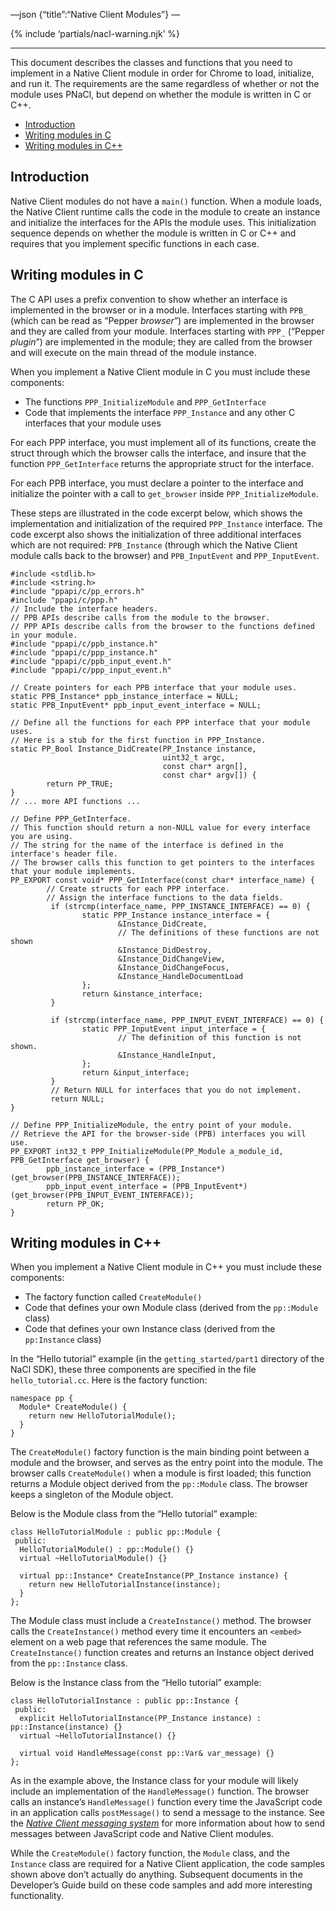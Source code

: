 —json {“title”:“Native Client Modules”} —

{% include ‘partials/nacl-warning.njk’ %}

------------------------------------------------------------------------

This document describes the classes and functions that you need to implement in a Native Client module in order for Chrome to load, initialize, and run it. The requirements are the same regardless of whether or not the module uses PNaCl, but depend on whether the module is written in C or C++.

-   <a href="#introduction" id="id2" class="reference internal">Introduction</a>
-   <a href="#writing-modules-in-c" id="id3" class="reference internal">Writing modules in C</a>
-   <a href="#id1" id="id4" class="reference internal">Writing modules in C++</a>

Introduction
------------

Native Client modules do not have a `main()` function. When a module loads, the Native Client runtime calls the code in the module to create an instance and initialize the interfaces for the APIs the module uses. This initialization sequence depends on whether the module is written in C or C++ and requires that you implement specific functions in each case.

Writing modules in C
--------------------

The C API uses a prefix convention to show whether an interface is implemented in the browser or in a module. Interfaces starting with `PPB_` (which can be read as “Pepper *browser*”) are implemented in the browser and they are called from your module. Interfaces starting with `PPP_` (“Pepper *plugin*”) are implemented in the module; they are called from the browser and will execute on the main thread of the module instance.

When you implement a Native Client module in C you must include these components:

-   The functions `PPP_InitializeModule` and `PPP_GetInterface`
-   Code that implements the interface `PPP_Instance` and any other C interfaces that your module uses

For each PPP interface, you must implement all of its functions, create the struct through which the browser calls the interface, and insure that the function `PPP_GetInterface` returns the appropriate struct for the interface.

For each PPB interface, you must declare a pointer to the interface and initialize the pointer with a call to `get_browser` inside `PPP_InitializeModule`.

These steps are illustrated in the code excerpt below, which shows the implementation and initialization of the required `PPP_Instance` interface. The code excerpt also shows the initialization of three additional interfaces which are not required: `PPB_Instance` (through which the Native Client module calls back to the browser) and `PPB_InputEvent` and `PPP_InputEvent`.

    #include <stdlib.h>
    #include <string.h>
    #include "ppapi/c/pp_errors.h"
    #include "ppapi/c/ppp.h"
    // Include the interface headers.
    // PPB APIs describe calls from the module to the browser.
    // PPP APIs describe calls from the browser to the functions defined in your module.
    #include "ppapi/c/ppb_instance.h"
    #include "ppapi/c/ppp_instance.h"
    #include "ppapi/c/ppb_input_event.h"
    #include "ppapi/c/ppp_input_event.h"

    // Create pointers for each PPB interface that your module uses.
    static PPB_Instance* ppb_instance_interface = NULL;
    static PPB_InputEvent* ppb_input_event_interface = NULL;

    // Define all the functions for each PPP interface that your module uses.
    // Here is a stub for the first function in PPP_Instance.
    static PP_Bool Instance_DidCreate(PP_Instance instance,
                                      uint32_t argc,
                                      const char* argn[],
                                      const char* argv[]) {
            return PP_TRUE;
    }
    // ... more API functions ...

    // Define PPP_GetInterface.
    // This function should return a non-NULL value for every interface you are using.
    // The string for the name of the interface is defined in the interface's header file.
    // The browser calls this function to get pointers to the interfaces that your module implements.
    PP_EXPORT const void* PPP_GetInterface(const char* interface_name) {
            // Create structs for each PPP interface.
            // Assign the interface functions to the data fields.
             if (strcmp(interface_name, PPP_INSTANCE_INTERFACE) == 0) {
                    static PPP_Instance instance_interface = {
                            &Instance_DidCreate,
                            // The definitions of these functions are not shown
                            &Instance_DidDestroy,
                            &Instance_DidChangeView,
                            &Instance_DidChangeFocus,
                            &Instance_HandleDocumentLoad
                    };
                    return &instance_interface;
             }

             if (strcmp(interface_name, PPP_INPUT_EVENT_INTERFACE) == 0) {
                    static PPP_InputEvent input_interface = {
                            // The definition of this function is not shown.
                            &Instance_HandleInput,
                    };
                    return &input_interface;
             }
             // Return NULL for interfaces that you do not implement.
             return NULL;
    }

    // Define PPP_InitializeModule, the entry point of your module.
    // Retrieve the API for the browser-side (PPB) interfaces you will use.
    PP_EXPORT int32_t PPP_InitializeModule(PP_Module a_module_id, PPB_GetInterface get_browser) {
            ppb_instance_interface = (PPB_Instance*)(get_browser(PPB_INSTANCE_INTERFACE));
            ppb_input_event_interface = (PPB_InputEvent*)(get_browser(PPB_INPUT_EVENT_INTERFACE));
            return PP_OK;
    }

Writing modules in C++
----------------------

When you implement a Native Client module in C++ you must include these components:

-   The factory function called `CreateModule()`
-   Code that defines your own Module class (derived from the `pp::Module` class)
-   Code that defines your own Instance class (derived from the `pp:Instance` class)

In the “Hello tutorial” example (in the `getting_started/part1` directory of the NaCl SDK), these three components are specified in the file `hello_tutorial.cc`. Here is the factory function:

    namespace pp {
      Module* CreateModule() {
        return new HelloTutorialModule();
      }
    }

The `CreateModule()` factory function is the main binding point between a module and the browser, and serves as the entry point into the module. The browser calls `CreateModule()` when a module is first loaded; this function returns a Module object derived from the `pp::Module` class. The browser keeps a singleton of the Module object.

Below is the Module class from the “Hello tutorial” example:

    class HelloTutorialModule : public pp::Module {
     public:
      HelloTutorialModule() : pp::Module() {}
      virtual ~HelloTutorialModule() {}

      virtual pp::Instance* CreateInstance(PP_Instance instance) {
        return new HelloTutorialInstance(instance);
      }
    };

The Module class must include a `CreateInstance()` method. The browser calls the `CreateInstance()` method every time it encounters an `<embed>` element on a web page that references the same module. The `CreateInstance()` function creates and returns an Instance object derived from the `pp::Instance` class.

Below is the Instance class from the “Hello tutorial” example:

    class HelloTutorialInstance : public pp::Instance {
     public:
      explicit HelloTutorialInstance(PP_Instance instance) : pp::Instance(instance) {}
      virtual ~HelloTutorialInstance() {}

      virtual void HandleMessage(const pp::Var& var_message) {}
    };

As in the example above, the Instance class for your module will likely include an implementation of the `HandleMessage()` function. The browser calls an instance’s `HandleMessage()` function every time the JavaScript code in an application calls `postMessage()` to send a message to the instance. See the <a href="/docs/native-client/devguide/coding/message-system" class="reference internal"><em>Native Client messaging system</em></a> for more information about how to send messages between JavaScript code and Native Client modules.

While the `CreateModule()` factory function, the `Module` class, and the `Instance` class are required for a Native Client application, the code samples shown above don’t actually do anything. Subsequent documents in the Developer’s Guide build on these code samples and add more interesting functionality.
